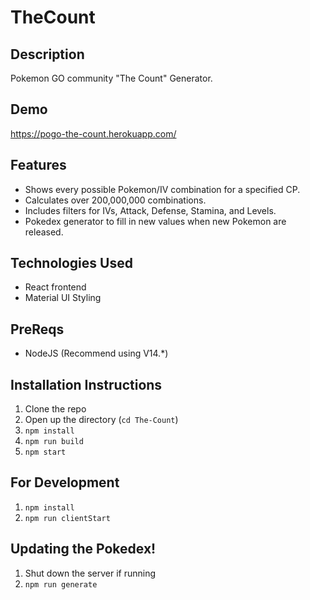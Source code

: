 # TheCount
## Description
 Pokemon GO community "The Count" Generator.

## Demo
https://pogo-the-count.herokuapp.com/

## Features 
- Shows every possible Pokemon/IV combination for a specified CP.
- Calculates over 200,000,000 combinations.
- Includes filters for IVs, Attack, Defense, Stamina, and Levels. 
- Pokedex generator to fill in new values when new Pokemon are released.

## Technologies Used
- React frontend
- Material UI Styling

## PreReqs
- NodeJS (Recommend using V14.*)

## Installation Instructions
1. Clone the repo
2. Open up the directory (`cd The-Count`)
3. `npm install`
4. `npm run build`
5. `npm start`

## For Development
1. `npm install`
2. `npm run clientStart`

## Updating the Pokedex!
1. Shut down the server if running
2. `npm run generate`
